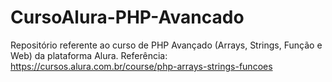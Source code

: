 # CursoAlura-PHP-Avancado
Repositório referente ao curso de PHP Avançado (Arrays, Strings, Função e Web) da plataforma Alura. Referência: https://cursos.alura.com.br/course/php-arrays-strings-funcoes
